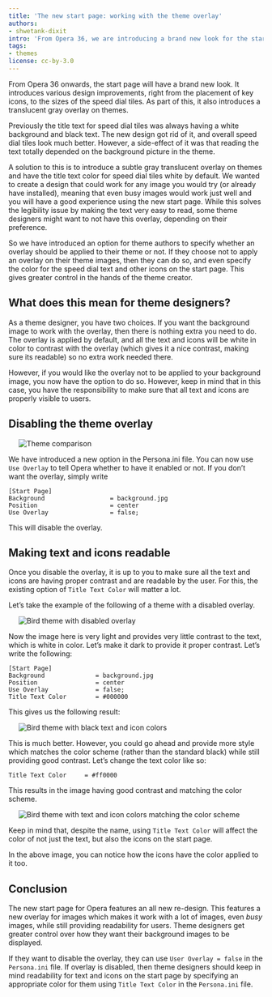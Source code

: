 ```yaml
---
title: 'The new start page: working with the theme overlay'
authors:
- shwetank-dixit
intro: 'From Opera 36, we are introducing a brand new look for the start page. Let us take a look at what this means for theme developers and what you can do to tweak your theme even further.'
tags:
- themes
license: cc-by-3.0
---
```


From Opera 36 onwards, the start page will have a brand new look. It introduces various design improvements, right from the placement of key icons, to the sizes of the speed dial tiles. As part of this, it also introduces a translucent gray overlay on themes.

Previously the title text for speed dial tiles was always having a white background and black text. The new design got rid of it, and overall speed dial tiles look much better. However, a side-effect of it was that reading the text totally depended on the background picture in the theme.

A solution to this is to introduce a subtle gray translucent overlay on themes and have the title text color for speed dial tiles white by default. We wanted to create a design that could work for any image you would try (or already have installed), meaning that even busy images would work just well and you will have a good experience using the new start page. While this solves the legibility issue by making the text very easy to read, some theme designers might want to not have this overlay, depending on their preference.

So we have introduced an option for theme authors to specify whether an overlay should be applied to their theme or not. If they choose not to apply an overlay on their theme images, then they can do so, and even specify the color for the speed dial text and other icons on the start page. This gives greater control in the hands of the theme creator.  

## What does this mean for theme designers?

As a theme designer, you have two choices. If you want the background image to work with the overlay, then there is nothing extra you need to do. The overlay is applied by default, and all the text and icons will be white in color to contrast with the overlay (which gives it a nice contrast, making sure its readable) so no extra work needed there.

However, if you would like the overlay not to be applied to your background image, you now have the option to do so. However, keep in mind that in this case, you have the responsibility to make sure that all text and icons are properly visible to users.

## Disabling the theme overlay

<figure block="figure" mod="right" style="margin-left:20px">
    <img elem="media" src="{{ page.id }}/theme-comparison.gif" alt="Theme comparison">
</figure>

We have introduced a new option in the Persona.ini file. You can now use `Use Overlay` to tell Opera whether to have it enabled or not. If you don’t want the overlay, simply write

    [Start Page]
    Background					= background.jpg
    Position					= center
    Use Overlay					= false;

This will disable the overlay.

## Making text and icons readable

Once you disable the overlay, it is up to you to make sure all the text and icons are having proper contrast and are readable by the user. For this, the existing option of `Title Text Color` will matter a lot.

Let’s take the example of the following of a theme with a disabled overlay.

<figure block="figure" mod="right" style="margin-left:20px">
    <img elem="media" src="{{ page.id }}/birdtheme-disabled.jpg" alt="Bird theme with disabled overlay">
</figure>

Now the image here is very light and provides very little contrast to the text, which is white in color. Let’s make it dark to provide it proper contrast. Let’s write the following:

    [Start Page]
    Background				= background.jpg
    Position				= center
    Use Overlay				= false;
    Title Text Color		= #000000

This gives us the following result:

<figure block="figure" mod="right" style="margin-left:20px">
    <img elem="media" src="{{ page.id }}/birdtheme-black.jpg" alt="Bird theme with black text and icon colors">
</figure>

This is much better. However, you could go ahead and provide more style which matches the color scheme (rather than the standard black) while still providing good contrast. Let’s change the text color like so:

    Title Text Color     = #ff0000

This results in the image having good contrast and matching the color scheme.

<figure block="figure" mod="right" style="margin-left:20px">
    <img elem="media" src="{{ page.id }}/birdtheme-main.jpg" alt="Bird theme with text and icon colors matching the color scheme">
</figure>

Keep in mind that, despite the name, using `Title Text Color` will affect the color of not just the text, but also the icons on the start page.

In the above image, you can notice how the icons have the color applied to it too.

## Conclusion

The new start page for Opera features an all new re-design. This features a new overlay for images which makes it work with a lot of images, even *busy* images, while still providing readability for users. Theme designers get greater control over how they want their background images to be displayed.

If they want to disable the overlay, they can use `User Overlay = false` in the `Persona.ini` file. If overlay is disabled, then theme designers should keep in mind readability for text and icons on the start page by specifying an appropriate color for them using `Title Text Color` in the `Persona.ini` file.
